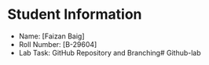# Student Information
- Name: [Faizan Baig]
- Roll Number: [B-29604]
- Lab Task: GitHub Repository and Branching# Github-lab
